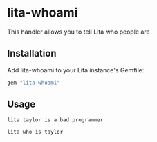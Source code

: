 # lita-whoami

This handler allows you to tell Lita who people are

## Installation

Add lita-whoami to your Lita instance's Gemfile:

``` ruby
gem "lita-whoami"
```

## Usage

```
lita taylor is a bad programmer
```

```
lita who is taylor
```
